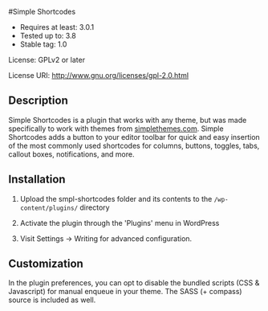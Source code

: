 #Simple Shortcodes

* Requires at least: 3.0.1
* Tested up to: 3.8
* Stable tag: 1.0

License: GPLv2 or later

License URI: http://www.gnu.org/licenses/gpl-2.0.html

## Description

Simple Shortcodes is a plugin that works with any theme, but was made specifically to work with themes from [simplethemes.com](http://www.simplethemes.com/). Simple Shortcodes adds a button to your editor toolbar for quick and easy insertion of the most commonly used shortcodes for columns, buttons, toggles, tabs, callout boxes, notifications, and more.

## Installation

1. Upload the smpl-shortcodes folder and its contents to the `/wp-content/plugins/` directory

2. Activate the plugin through the 'Plugins' menu in WordPress

3. Visit Settings -> Writing for advanced configuration.

## Customization

In the plugin preferences, you can opt to disable the bundled scripts (CSS & Javascript) for manual enqueue in your theme. The SASS (+ compass) source is included as well.
